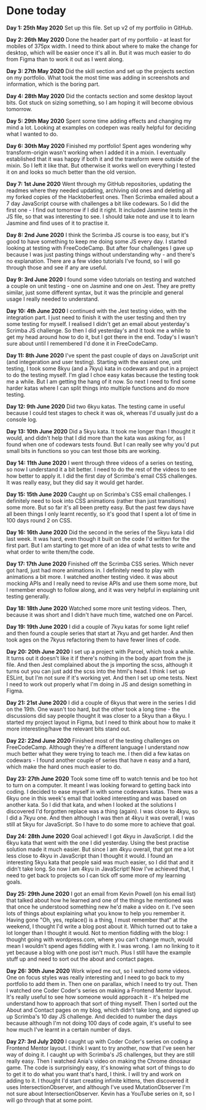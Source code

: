 # Done today
**Day 1: 25th May 2020**
Set up this file. Set up v2 of my portfolio in GitHub.

**Day 2: 26th May 2020**
Done the header part of my portfolio - at least for mobiles of 375px width. I need to think about where to make the change for desktop, which will be easier once it's all in. But it was much easier to do from Figma than to work it out as I went along.

**Day 3: 27th May 2020**
Did the skill section and set up the projects section on my portfolio. What took the most time was adding in screenshots and information, which is the boring part.

**Day 4: 28th May 2020**
Did the contacts section and some desktop layout bits. Got stuck on sizing something, so I am hoping it will become obvious tomorrow.

**Day 5: 29th May 2020**
Spent some time adding effects and changing my mind a lot. Looking at examples on codepen was really helpful for deciding what I wanted to do.

**Day 6: 30th May 2020**
Finished my portfolio! Spent ages wondering why transform-origin wasn't working when I added it in a mixin. I eventually established that it was happy if both it and the transform were outside of the mixin. So I left it like that. But otherwise it works well on everything I tested it on and looks so much better than the old version.

**Day 7: 1st June 2020**
Went through my GitHub repositories, updating the readmes where they needed updating, archiving old ones and deleting all my forked copies of the Hacktoberfest ones. Then Scrimba emailed about a 7 day JavaScript course with challenges a bit like codewars. So I did the first one - I find out tomorrow if I did it right. It included Jasmine tests in the JS file, so that was interesting to see. I should take note and use it to learn Jasmine and find uses of it to practise it.

**Day 8: 2nd June 2020**
I think the Scrimba JS course is too easy, but it's good to have something to keep me doing some JS every day. I started looking at testing with FreeCodeCamp. But after four challenges I gave up because I was just pasting things without understanding why - and there's no explanation. There are a few video tutorials I've found, so I will go through those and see if any are useful.

**Day 9: 3rd June 2020**
I found some video tutorials on testing and watched a couple on unit testing - one on Jasmine and one on Jest. They are pretty similar, just some different syntax, but it was the principle and general usage I really needed to understand.

**Day 10: 4th June 2020**
I continued with the Jest testing video, with the integration part. I just need to finish it with the user testing and then try some testing for myself. I realised I didn't get an email about yesterday's Scrimba JS challenge. So then I did yesterday's and it took me a while to get my head around how to do it, but I got there in the end. Today's I wasn't sure about until I remembered I'd done it in FreeCodeCamp.

**Day 11: 8th June 2020**
I've spent the past couple of days on JavaScript unit (and integeration and user testing). Starting with the easiest one, unit testing, I took some 8kyu (and a 7kyu) kata in codewars and put in a project to do the testing myself. I'm glad I choe easy katas because the testing took me a while. But I am getting the hang of it now. So next I need to find some harder katas where I can split things into multiple functions and do more testing.

**Day 12: 9th June 2020**
Did two 6kyu katas. The testing came in useful because I could test stages to check it was ok, whereas I'd usually just do a console log.

**Day 13: 10th June 2020**
Did a 5kyu kata. It took me longer than I thought it would, and didn't help that I did more than the kata was asking for, as I found when one of codewars tests found. But I can really see why you'd put small bits in functions so you can test those bits are working.

**Day 14: 11th June 2020**
I went through three videos of a series on testing, so now I understand it a bit better. I need to do the rest of the videos to see how better to apply it. I did the first day of Scrimba's email CSS challenges. It was really easy, but they did say it would get harder.

**Day 15: 15th June 2020**
Caught up on Scrimba's CSS email challenges. I definitely need to look into CSS animations (rather than just transitions) some more. But so far it's all been pretty easy. But the past few days have all been things I only learnt recently, so it's good that I spent a lot of time in 100 days round 2 on CSS.

**Day 16: 16th June 2020**
Did the second in the series of the 5kyu kata I did last week. It was hard, even though it built on the code I'd written for the first part. But I am starting to get more of an idea of what tests to write and what order to write them/the code.

**Day 17: 17th June 2020**
Finished off the Scrimba CSS series. Which never got hard, just had more animations in. I definitely need to play with animations a bit more. I watched another testing video. it was about mocking APIs and I really need to revise APIs and use them some more, but I remember enough to follow along, and it was very helpful in explaining unit testing generally.

**Day 18: 18th June 2020**
Watched some more unit testing videos. Then, because it was short and I didn't have much time, watched one on Parcel.

**Day 19: 19th June 2020**
I did a couple of 7kyu katas for some light relief and then found a couple series that start at 7kyu and get harder. And then took ages on the 7kyus refactoring them to have fewer lines of code.

**Day 20: 20th June 2020**
I set up a project with Parcel, which took a while. It turns out it doesn't like it if there's nothing in the body apart from the js file. And then Jest complained about the js importing the scss, although it turns out you can just add the scss into the html's head. I think I set up ESLint, but I'm not sure if it's working yet. And then I set up ome tests. Next I need to work out properly what I'm doing in JS and design something in Figma.

**Day 21: 21st June 2020**
I did a couple of 6kyus that were in the series I did on the 19th. One wasn't too hard, but the other took a long time - the discussions did say people thought it was closer to a 5kyu than a 6kyu. I started my project layout in Figma, but I need to think about how to make it more interesting/have the relevant bits stand out.

**Day 22: 22nd June 2020**
Finished most of the testing challenges on FreeCodeCamp. Although they're a different language I understand now much better what they were trying to teach me. I then did a few katas on codewars - I found another couple of series that have n easy and a hard, which make the hard ones much easier to do.

**Day 23: 27th June 2020**
Took some time off to watch tennis and be too hot to turn on a computer. It meant I was looking forward to getting back into coding. I decided to ease myself in with some codewars katas. There was a 6kyu one in this week's email that looked interesting and was based on another kata. So I did that kata, and when I looked at the solutions I discovered I'd forgotten replace was a thing (again). I was close to 4kyu, so I did a 7kyu one. And then although I was then at 4kyu it was overall, I was still at 5kyu for JavaScript. So I have to do some more to achieve that goal.

**Day 24: 28th June 2020**
Goal achieved! I got 4kyu in JavaScript. I did the 6kyu kata that went with the one I did yesterday. Using the best practise solution made it much easier. But since I am 4kyu overall, that got me a lot less close to 4kyu in JavaScript than I thought it would. I found an interesting 5kyu kata that people said was much easier, so I did that and it didn't take long. So now I am 4kyu in JavaScript! Now I've achieved that, I need to get back to projects so I can tick off some more of my learning goals.

**Day 25: 29th June 2020**
I got an email from Kevin Powell (on his email list) that talked about how he learned and one of the things he mentioned was that once he understood something new he'd make a video on it. I've seen lots of things about explaining what you know to help you remember it. Having gone "Oh, yes, replace() is a thing, I must remember that" at the weekend, I thought I'd write a blog post about it. Which turned out to take a lot longer than I thought it would. Not to mention fiddling with the blog: I thought going with wordpress.com, where you can't change much, would mean I wouldn't spend ages fiddling with it. I was wrong. I am no linking to it yet because a blog with one post isn't much. Plus I still have the example stuff up and need to sort out the about and contact pages.

**Day 26: 30th June 2020**
Work wiped me out, so I watched some videos. One on focus styles was really interesting and I need to go back to my portfolio to add them in. Then one on parallax, which I need to try out. Then I watched one Coder Coder's series on making a Frontend Mentor layout. It's really useful to see how someone would approach it - it's helped me understand how to approach that sort of thing myself. Then I sorted out the About and Contact pages on my blog, which didn't take long, and signed up up Scrimba's 10 day JS challenge. And decided to number the days because although I'm not doing 100 days of code again, it's useful to see how much I've learnt in a certain number of days.

**Day 27: 3rd July 2020**
I caught up with Coder Coder's series on coding a Frontend Mentor layout. I think I want to try another, now that I've seen her way of doing it. I caught up with Scrimba's JS challenges, but they are still really easy. Then I watched Ania's video on making the Chrome dinosaur game. The code is surprisingly easy, it's knowing what sort of things to do to get it to do what you want that's hard, I think. I will try and work on adding to it. I thought I'd start creating infinite kittens, then discovered it uses IntersectionObserver, and although I've used MutationObserver I'm not sure about IntersectionObserver. Kevin has a YouTube series on it, so I will go through that at some point.
